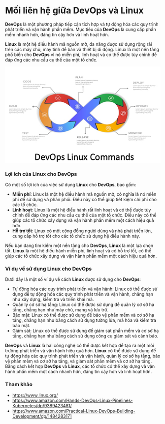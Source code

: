 # Mối liên hệ giữa DevOps và Linux

**DevOps** là một phương pháp tiếp cận tích hợp và tự động hóa các quy trình phát triển và vận hành phần mềm. Mục tiêu của **DevOps** là cung cấp phần mềm nhanh hơn, đáng tin cậy hơn và linh hoạt hơn.

**Linux** là một hệ điều hành mã nguồn mở, đa năng được sử dụng rộng rãi trên các máy chủ, máy tính để bàn và thiết bị di động. Linux là một nền tảng phổ biến cho **DevOps** vì nó miễn phí, linh hoạt và có thể được tùy chỉnh để đáp ứng các nhu cầu cụ thể của một tổ chức.

![img](../../Image/DevOps-Linux.png)

### Lợi ích của Linux cho DevOps

Có một số lợi ích của việc sử dụng **Linux** cho **DevOps**, bao gồm:

- **Miễn phí**: Linux là một hệ điều hành mã nguồn mở, có nghĩa là nó miễn phí để sử dụng và phân phối. Điều này có thể giúp tiết kiệm chi phí cho các tổ chức.
- **Linh hoạt**: Linux là một hệ điều hành rất linh hoạt và có thể được tùy chỉnh để đáp ứng các nhu cầu cụ thể của một tổ chức. Điều này có thể giúp các tổ chức xây dựng và vận hành phần mềm một cách hiệu quả hơn.
- **Hỗ trợ tốt**: Linux có một cộng đồng người dùng và nhà phát triển lớn, cung cấp hỗ trợ tốt cho các tổ chức sử dụng hệ điều hành này.

Nếu bạn đang tìm kiếm một nền tảng cho **DevOps**, **Linux** là một lựa chọn tốt. **Linux** là một hệ điều hành miễn phí, linh hoạt và có hỗ trợ tốt, có thể giúp các tổ chức xây dựng và vận hành phần mềm một cách hiệu quả hơn.

### Ví dụ về sử dụng Linux cho DevOps

Dưới đây là một số ví dụ về cách **Linux** được sử dụng cho **DevOps**:

- Tự động hóa các quy trình phát triển và vận hành: Linux có thể được sử dụng để tự động hóa các quy trình phát triển và vận hành, chẳng hạn như xây dựng, kiểm tra và triển khai mã.
- Quản lý cơ sở hạ tầng: Linux có thể được sử dụng để quản lý cơ sở hạ tầng, chẳng hạn như máy chủ, mạng và lưu trữ.
- Bảo mật: Linux có thể được sử dụng để bảo vệ phần mềm và cơ sở hạ tầng, chẳng hạn như bằng cách sử dụng tường lửa, mã hóa và kiểm tra bảo mật.
- Giám sát: Linux có thể được sử dụng để giám sát phần mềm và cơ sở hạ tầng, chẳng hạn như bằng cách sử dụng công cụ giám sát và cảnh báo.

**DevOps** và **Linux** là hai công nghệ có thể được kết hợp để tạo ra một môi trường phát triển và vận hành hiệu quả hơn. **Linux** có thể được sử dụng để tự động hóa các quy trình phát triển và vận hành, quản lý cơ sở hạ tầng, bảo vệ phần mềm và cơ sở hạ tầng, và giám sát phần mềm và cơ sở hạ tầng. Bằng cách kết hợp **DevOps** và **Linux**, các tổ chức có thể xây dựng và vận hành phần mềm một cách nhanh hơn, đáng tin cậy hơn và linh hoạt hơn.

### Tham khảo

- https://www.linux.org/
- https://www.amazon.com/Hands-DevOps-Linux-Pipelines-Kubernetes/dp/9389423481/
- https://www.amazon.com/Practical-Linux-DevOps-Building-Development/dp/1484283171